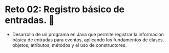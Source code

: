 # Reto 02: Registro básico de entradas. 🎫
- Desarrollo de un programa en Java que permite registrar la información básica de entradas para eventos, aplicando los fundamentos de clases, objetos, atributos, métodos y el uso de constructores.
